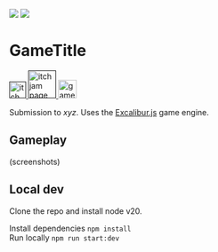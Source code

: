 ![](https://github.com/DavDag/template-excaliburjs/actions/workflows/deploy_site.yml/badge.svg)
![](http://img.shields.io/badge/node-20.x.x-brightgreen.svg)

# GameTitle

<a href="">
  <img src="https://github.com/user-attachments/assets/259eb251-38ed-4a30-b65f-3e061338ab80"
    width="30px"
    alt="itch page" />
</a>

<a href="">
  <img src=""
    width="50px"
    alt="itch jam page" />
</a>

<a href="https://davdag.github.io/template-excaliburjs/">
  <img src="https://github.com/user-attachments/assets/865cf62a-7d87-478d-8a61-1b796e26b168"
    width="33px"
    alt="game link" />
</a>
<br>

Submission to _xyz_.
Uses the [Excalibur.js](https://excaliburjs.com/) game engine.

## Gameplay

(screenshots)

## Local dev

Clone the repo and install node v20.

Install dependencies `npm install`<br>
Run locally `npm run start:dev`<br>
